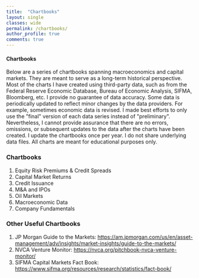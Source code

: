 ```yaml
---
title:  "Chartbooks"
layout: single
classes: wide
permalink: /chartbooks/
author_profile: true
comments: true
---
```

#### Chartbooks
Below are a series of chartbooks spanning macroeconomics and capital markets. They are meant to serve as a long-term historical perspective. Most of the charts I have created using third-party data, such as from the Federal Reserve Economic Database, Bureau of Economic Analysis, SIFMA, Bloomberg, etc. I provide no guarantee of data accuracy. Some data is periodically updated to reflect minor changes by the data providers. For example, sometimes economic data is revised. I made best efforts to only use the "final" version of each data series instead of "preliminary". Nevertheless, I cannot provide assurance that there are no errors, omissions, or subsequent updates to the data after the charts have been created. I update the chartbooks once per year. I do not share underlying data files. All charts are meant for educational purposes only.

### Chartbooks
1. Equity Risk Premiums & Credit Spreads
2. Capital Market Returns
3. Credit Issuance
4. M&A and IPOs
5. Oil Markets
6. Macroeconomic Data
7. Company Fundamentals

### Other Useful Chartbooks
1. JP Morgan Guide to the Markets: https://am.jpmorgan.com/us/en/asset-management/adv/insights/market-insights/guide-to-the-markets/
2. NVCA Venture Monitor: https://nvca.org/pitchbook-nvca-venture-monitor/
3. SIFMA Capital Markets Fact Book: https://www.sifma.org/resources/research/statistics/fact-book/
